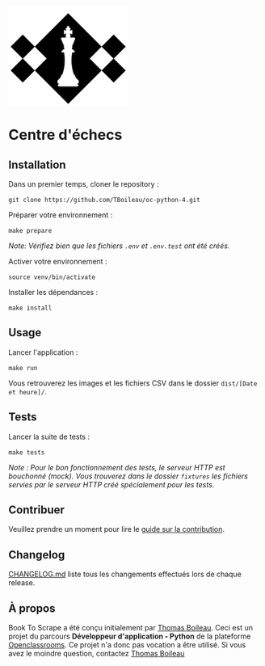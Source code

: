 ![Centre d'échecs](logo.png)

# Centre d'échecs

## Installation
Dans un premier temps, cloner le repository :
```
git clone https://github.com/TBoileau/oc-python-4.git
```

Préparer votre environnement :
```
make prepare
```

*Note: Vérifiez bien que les fichiers `.env` et `.env.test` ont été créés.*

Activer votre environnement :
```
source venv/bin/activate
```

Installer les dépendances :
```
make install
```

## Usage
Lancer l'application :
```
make run
```

Vous retrouverez les images et les fichiers CSV dans le dossier `dist/[Date et heure]/`.

## Tests
Lancer la suite de tests :
```
make tests
```

*Note : Pour le bon fonctionnement des tests, le serveur HTTP est bouchonné (mock). Vous trouverez dans le dossier `fixtures` les fichiers servies par le serveur HTTP créé spécialement pour les tests.*

## Contribuer
Veuillez prendre un moment pour lire le [guide sur la contribution](CONTRIBUTING.md).

## Changelog
[CHANGELOG.md](CHANGELOG.md) liste tous les changements effectués lors de chaque release.

## À propos
Book To Scrape a été conçu initialement par [Thomas Boileau](https://github.com/TBoileau). 
Ceci est un projet du parcours **Développeur d'application - Python** de la plateforme [Openclassrooms](https://openclassrooms.com/).
Ce projet n'a donc pas vocation a être utilisé.
Si vous avez le moindre question, contactez [Thomas Boileau](mailto:t-boileau@email.com?subject=[Github]%20Centre%20d%20echecs)

